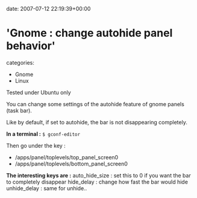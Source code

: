 


date: 2007-07-12 22:19:39+00:00


# 'Gnome : change autohide panel behavior'

categories:
- Gnome
- Linux


Tested under Ubuntu only

You can change some settings of the autohide feature of gnome panels (task bar).

Like by default, if set to autohide, the bar is not disappearing completely.

**In a terminal :**
`$ gconf-editor`

Then go under the key :
- /apps/panel/toplevels/top_panel_screen0
- /apps/panel/toplevels/bottom_panel_screen0

**The interesting keys are :**
auto_hide_size : set this to 0 if you want the bar to completely disappear
hide_delay : change how fast the bar would hide
unhide_delay : same for unhide..


